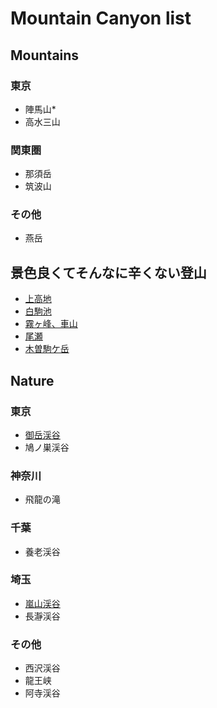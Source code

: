 # Mountain Canyon list

## Mountains
### 東京
- 陣馬山*
- 高水三山

### 関東圏
- 那須岳
- 筑波山

### その他
- 燕岳

## 景色良くてそんなに辛くない登山
- [上高地](https://www.kamikochi.or.jp/enjoy/walking)
- [白駒池](https://yachiho-kogen.jp/article/shirakomanoike/)
- [霧ヶ峰、車山](https://kirigamine.suwakanko.jp/about/)
- [尾瀬](https://www.oze-fnd.or.jp/oza/a-sp/)
- [木曽駒ケ岳](https://www.chuo-alps.com/day-climbing/)



## Nature

### 東京
- [御岳渓谷](https://www.omekanko.gr.jp/spot/80401/)
- 鳩ノ巣渓谷

### 神奈川
- 飛龍の滝

### 千葉
- 養老渓谷

### 埼玉
- [嵐山渓谷](https://wotcool.com/mountain-notes-2/okumusashi-mountain/ranzan-keikoku-autumn-leaves/)
- 長瀞渓谷

### その他
- 西沢渓谷
- 龍王峡
- 阿寺渓谷
